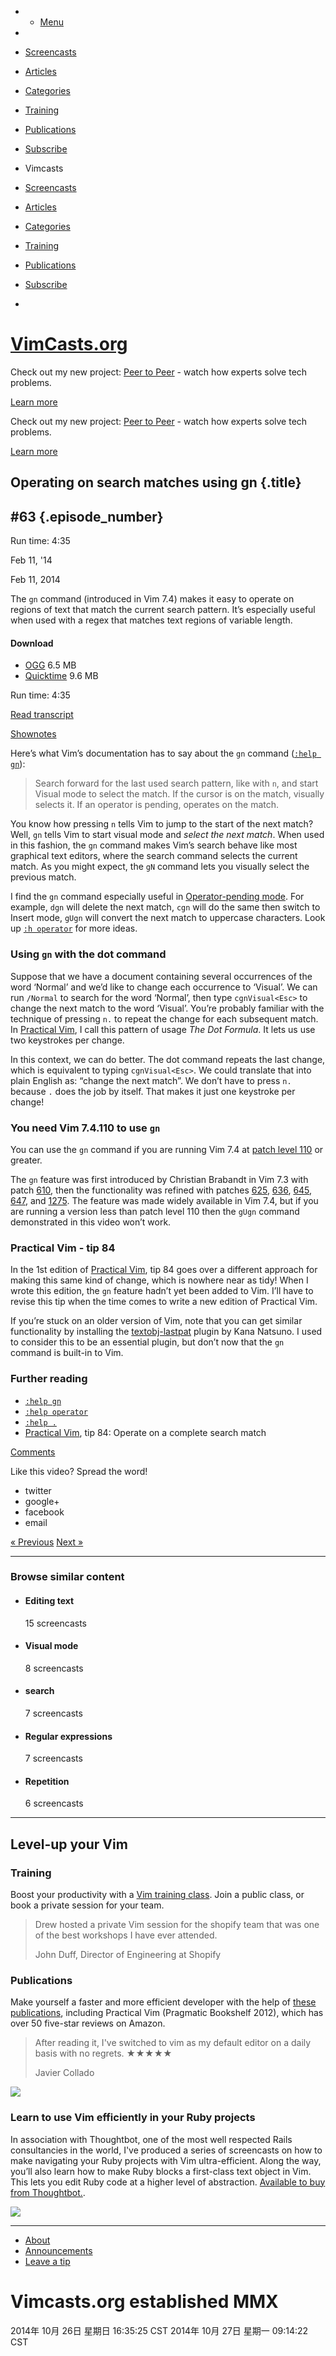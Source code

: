 
-   -   [Menu](#)

-   

-   [Screencasts](/episodes)
-   [Articles](/blog)
-   [Categories](/categories)
-   [Training](/training)
-   [Publications](/publications)
-   [Subscribe](/subscribe)

-   Vimcasts
-   [Screencasts](/episodes)
-   [Articles](/blog)
-   [Categories](/categories)
-   [Training](/training)
-   [Publications](/publications)
-   [Subscribe](/subscribe)
-   

[VimCasts.org](/ "Go to Vimcasts.org homepage")
===============================================

Check out my new project: [Peer to Peer](http://peertopeer.io/) - watch
how experts solve tech problems.

[Learn more](http://peertopeer.io/)

Check out my new project: [Peer to Peer](http://peertopeer.io/) - watch
how experts solve tech problems.

[Learn more](http://peertopeer.io/)

Operating on search matches using gn {.title}
------------------------------------

\#63 {.episode_number}
----

Run time: 4:35

Feb 11, '14

Feb 11, 2014

The `gn` command (introduced in Vim 7.4) makes it easy to operate on
regions of text that match the current search pattern. It’s especially
useful when used with a regex that matches text regions of variable
length.

#### Download

-   [OGG](http://media.vimcasts.org/videos/63/gn-command.ogv) 6.5 MB
-   [Quicktime](http://media.vimcasts.org/videos/63/gn-command.m4v) 9.6
    MB

Run time: 4:35

[Read transcript](/transcripts/63/en/)

[Shownotes](#shownotes)

Here’s what Vim’s documentation has to say about the `gn` command
([`:help gn`](http://vimhelp.appspot.com/visual.txt.html#gn)):

> Search forward for the last used search pattern, like with `n`, and
> start Visual mode to select the match. If the cursor is on the match,
> visually selects it. If an operator is pending, operates on the match.

You know how pressing `n` tells Vim to jump to the start of the next
match? Well, `gn` tells Vim to start visual mode and *select the next
match*. When used in this fashion, the `gn` command makes Vim’s search
behave like most graphical text editors, where the search command
selects the current match. As you might expect, the `gN` command lets
you visually select the previous match.

I find the `gn` command especially useful in [Operator-pending
mode](http://vimdoc.sourceforge.net/htmldoc/intro.html#Operator-pending-mode).
For example, `dgn` will delete the next match, `cgn` will do the same
then switch to Insert mode, `gUgn` will convert the next match to
uppercase characters. Look up
[`:h operator`](http://vimhelp.appspot.com/motion.txt.html#operator) for
more ideas.

### Using `gn` with the dot command

Suppose that we have a document containing several occurrences of the
word ‘Normal’ and we’d like to change each occurrence to ‘Visual’. We
can run `/Normal` to search for the word ‘Normal’, then type
`cgnVisual<Esc>` to change the next match to the word ‘Visual’. You’re
probably familiar with the technique of pressing `n.` to repeat the
change for each subsequent match. In [Practical
Vim](http://pragprog.com/book/dnvim/practical-vim), I call this pattern
of usage *The Dot Formula*. It lets us use two keystrokes per change.

In this context, we can do better. The dot command repeats the last
change, which is equivalent to typing `cgnVisual<Esc>`. We could
translate that into plain English as: “change the next match”. We don’t
have to press `n.` because `.` does the job by itself. That makes it
just one keystroke per change!

### You need Vim 7.4.110 to use `gn`

You can use the `gn` command if you are running Vim 7.4 at [patch level
110](http://ftp.vim.org/pub/vim/patches/7.4/7.4.110) or greater.

The `gn` feature was first introduced by Christian Brabandt in Vim 7.3
with patch [610](http://ftp.vim.org/pub/vim/patches/7.3/7.3.610), then
the functionality was refined with patches
[625](http://ftp.vim.org/pub/vim/patches/7.3/7.3.625),
[636](http://ftp.vim.org/pub/vim/patches/7.3/7.3.636),
[645](http://ftp.vim.org/pub/vim/patches/7.3/7.3.645),
[647](http://ftp.vim.org/pub/vim/patches/7.3/7.3.647), and
[1275](http://ftp.vim.org/pub/vim/patches/7.3/7.3.1275). The feature was
made widely available in Vim 7.4, but if you are running a version less
than patch level 110 then the `gUgn` command demonstrated in this video
won’t work.

### Practical Vim - tip 84

In the 1st edition of [Practical
Vim](http://pragprog.com/book/dnvim/practical-vim), tip 84 goes over a
different approach for making this same kind of change, which is nowhere
near as tidy! When I wrote this edition, the `gn` feature hadn’t yet
been added to Vim. I’ll have to revise this tip when the time comes to
write a new edition of Practical Vim.

If you’re stuck on an older version of Vim, note that you can get
similar functionality by installing the
[textobj-lastpat](https://github.com/kana/vim-textobj-lastpat) plugin by
Kana Natsuno. I used to consider this to be an essential plugin, but
don’t now that the `gn` command is built-in to Vim.

### Further reading

-   [`:help gn`](http://vimhelp.appspot.com/visual.txt.html#gn)
-   [`:help operator`](http://vimhelp.appspot.com/motion.txt.html#operator)
-   [`:help .`](http://vimdoc.sourceforge.net/htmldoc/repeat.html#.)
-   [Practical Vim](http://pragprog.com/book/dnvim/practical-vim), tip
    84: Operate on a complete search match

[Comments](#comments)

Like this video? Spread the word!

-   [](http://twitter.com/home?status=Operating%20on%20search%20matches%20using%20gn%20http://vimcasts.org/episodes/operating-on-search-matches-using-gn/)
    twitter
-   [](https://plus.google.com/share?url=Operating%20on%20search%20matches%20using%20gn%20http://vimcasts.org/episodes/operating-on-search-matches-using-gn/)
    google+
-   [](https://www.facebook.com/sharer/sharer.php?u=http://vimcasts.org/episodes/operating-on-search-matches-using-gn/)
    facebook
-   [](mailto:?subject=Operating%20on%20search%20matches%20using%20gn&body=http%3A%2F%2Fvimcasts.org%2Fepisodes%2Foperating-on-search-matches-using-gn%2F)
    email

[«
Previous](/episodes/creating-mappings-that-accept-a-count/ "Creating mappings that accept a count")
[Next
»](/episodes/using-external-filter-commands-to-reformat-html/ "Using external filter commands to reformat HTML")

* * * * *

### Browse similar content

-   [](/categories/editing-text)

    #### Editing text

    15 screencasts

-   [](/categories/visual-mode)

    #### Visual mode

    8 screencasts

-   [](/categories/search)

    #### search

    7 screencasts

-   [](/categories/regular-expressions)

    #### Regular expressions

    7 screencasts

-   [](/categories/repetition)

    #### Repetition

    6 screencasts

* * * * *

Level-up your Vim
-----------------

### Training

Boost your productivity with a [Vim training class](/training). Join a
public class, or book a private session for your team.

> Drew hosted a private Vim session for the shopify team that was one of
> the best workshops I have ever attended.
>
> John Duff, Director of Engineering at Shopify

### Publications

Make yourself a faster and more efficient developer with the help of
[these publications](/publications), including Practical Vim (Pragmatic
Bookshelf 2012), which has over 50 five-star reviews on Amazon.

> After reading it, I've switched to vim as my default editor on a daily
> basis with no regrets. **★★★★★**
>
> Javier Collado

![](/images/practical-vim/practical-vim-cover-550.jpg)

### Learn to use Vim efficiently in your Ruby projects

In association with Thoughtbot, one of the most well respected Rails
consultancies in the world, I've produced a series of screencasts on how
to make navigating your Ruby projects with Vim ultra-efficient. Along
the way, you’ll also learn how to make Ruby blocks a first-class text
object in Vim. This lets you edit Ruby code at a higher level of
abstraction. [Available to buy from
Thoughtbot.](https://learn.thoughtbot.com/products/21-navigating-ruby-files-with-vim).

![](/images/thoughtbot-robot-logo.png)

* * * * *

-   [About](/about)
-   [Announcements](/announcements)
-   [Leave a tip](/tipjar)

Vimcasts.org established MMX
=======
2014年 10月 26日 星期日 16:35:25 CST
2014年 10月 27日 星期一 09:14:22 CST
